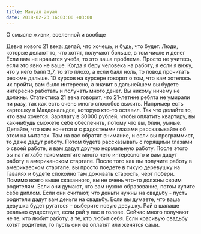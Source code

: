 ```yaml
---
title: Мануал ануал
date: 2018-02-23 16:03:00 +03:00
---
```


О смысле жизни, вселенной и вообще

Девиз нового 21 века: делай, что хочешь, и будь, что будет.
Люди, которые делают то, что хотят, получают больше, в том числе и денег
Если вам не нравится учеба, то это ваша проблема. Просто не учитесь, если это явно не ваше.
Когда я беру человека на работу, я если я вижу, что у него балл 3,7, то это плохо, а если балл ноль, то повод прочитать резюме дальше.
10 курсов на курсере говорят о том, что вам хотелось их пройти, вам было интересно, а значит в дальнейшем вы будете интересно работать и получать много денег.
Вы никому ничему не должны. Статистика 21 века говорит, что 21-летние ребята не умирали ни разу, так как есть очень много способов выжить. Например есть картошку в Макдональдсе, которую кто-то оставил. Так что делайте то, что вам хочется.
Зарплату в 30000 рублей, чтобы оплатить квартиру, вы как-нибудь сможете себе обеспечить, потому что вы, блин, умные. Делайте, что вам хочется и с радостными глазами рассказывайте об этом на митапах. Там на вас обратят внимание, и если вы программист, то даже дадут работу. Потом будете рассказывать с горящими глазами о своей работе, и вам дадут другую нормальную работу. После этого вы на гитхабе накомментите много чего интересного и вам дадут работу в американском стартапе. После того как вы получите работу в америкаеском стартапе, вы просто поедете в тихую деревушку на Гавайях и будете спокойно там доживать старость, черт побери.
Помимо всего выше сказанного, вы не очень что-то должны своим родителям. Если они думают, что вам нужно образование, потом купите себе диплом. Если они считают, что деньги нужны на свадьбу - пусть родители дадут вам деньги на свадьбу. Если вы думаете, что ваша девушка будет ругаться - выберите новую девушку.
Рай в шалаше реально существует, если рай у вас в голове. Сейчас много получают не те, кто любит работу, а те, кто любит себя. Если красивую свадьбу хотят родители, то пусть они ее оплатят или женятся сами.